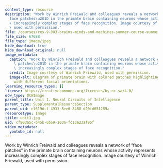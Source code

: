 ```yaml
---
content_type: resource
description: "Work by Winrich Freiwald and colleagues reveals a network of \u201C\
  face patches\u201D in the primate brain containing neurons whose activity represents\
  \ increasingly complex stages of face recognition. Image courtesy of Winrich Friewald,\
  \ used with permission."
file: /courses/res-9-003-brains-minds-and-machines-summer-course-summer-2015/cf903a5cb45b6b69103afc1c623af95f_unit1.jpg
file_size: 67688
file_type: image/jpeg
hide_download: true
hide_download_original: null
image_metadata:
  caption: "Work by Winrich Freiwald and colleagues reveals a network of \u201Cface\
    \ patches\u201D in the primate brain containing neurons whose activity represents\
    \ increasingly complex stages of face recognition."
  credit: Image courtesy of Winrich Friewald, used with permission.
  image-alt: Diagram of primate brain with colored patches highlighting regions associated
    with different facial orientations.
learning_resource_types: []
license: https://creativecommons.org/licenses/by-nc-sa/4.0/
ocw_type: OCWImage
parent_title: Unit 1. Neural Circuits of Intelligence
parent_type: SupplementalResourceSection
parent_uid: e1619dcf-4933-8ee6-8458-d20fd651289a
resourcetype: Image
title: unit1.jpg
uid: cf903a5c-b45b-6b69-103a-fc1c623af95f
video_metadata:
  youtube_id: null
---
```

Work by Winrich Freiwald and colleagues reveals a network of “face patches” in the primate brain containing neurons whose activity represents increasingly complex stages of face recognition. Image courtesy of Winrich Friewald, used with permission.